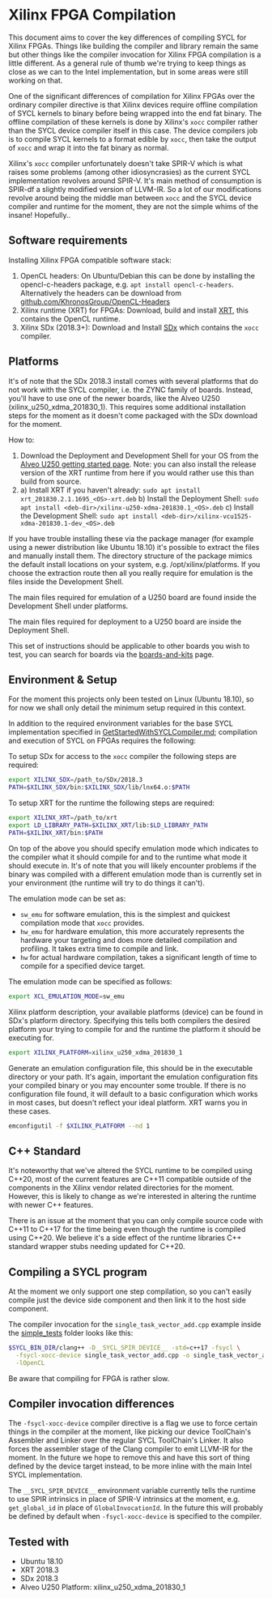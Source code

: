 # Xilinx FPGA Compilation

This document aims to cover the key differences of compiling SYCL for Xilinx
FPGAs. Things like building the compiler and library remain the same but other
things like the compiler invocation for Xilinx FPGA compilation is a little
different. As a general rule of thumb we're trying to keep things as close as we
can to the Intel implementation, but in some areas were still working on that.

One of the significant differences of compilation for Xilinx FPGAs over the
ordinary compiler directive is that Xilinx devices require offline compilation
of SYCL kernels to binary before being wrapped into the end fat binary. The
offline compilation of these kernels is done by Xilinx's `xocc` compiler rather
than the SYCL device compiler itself in this case. The device compilers job is
to compile SYCL kernels to a format edible by `xocc`, then take the output of
`xocc` and wrap it into the fat binary as normal.

Xilinx's `xocc` compiler unfortunately doesn't take SPIR-V which is what raises
some problems (among other idiosyncrasies) as the current SYCL implementation
revolves around SPIR-V. It's main method of consumption is SPIR-df a slightly
modified version of LLVM-IR. So a lot of our modifications revolve around being
the middle man between `xocc` and the SYCL device compiler and runtime for the
moment, they are not the simple whims of the insane! Hopefully..

## Software requirements

Installing Xilinx FPGA compatible software stack:
  1. OpenCL headers: On Ubuntu/Debian this can be done by installing the
  opencl-c-headers package, e.g. `apt install opencl-c-headers`.
  Alternatively the headers can be download from
  [github.com/KhronosGroup/OpenCL-Headers](https://github.com/KhronosGroup/OpenCL-Headers)
  2. Xilinx runtime (XRT) for FPGAs: Download, build and install [XRT](https://github.com/Xilinx/XRT), this contains the OpenCL runtime.
  3. Xilinx SDx (2018.3+): Download and Install [SDx](https://www.xilinx.com/support/download/index.html/content/xilinx/en/downloadNav/sdx-development-environments.html) which contains the `xocc` compiler.

## Platforms

It's of note that the SDx 2018.3 install comes with several platforms that do
not work with the SYCL compiler, i.e. the ZYNC family of boards. Instead, you'll
have to use one of the newer boards, like the Alveo U250 (xilinx_u250_xdma_201830_1).
This requires some additional installation steps for the moment as it doesn't come
packaged with the SDx download for the moment.

How to:
  1) Download the Deployment and Development Shell for your OS from the [Alveo U250 getting started page](https://www.xilinx.com/products/boards-and-kits/alveo/u250.html#gettingStarted).
    Note: you can also install the release version of the XRT runtime from here if you would rather use this than build from source.
  2) a) Install XRT if you haven't already: ``sudo apt install xrt_201830.2.1.1695_<OS>-xrt.deb``
    b) Install the Deployment Shell:
    ``sudo apt install <deb-dir>/xilinx-u250-xdma-201830.1_<OS>.deb``
    c) Install the Development Shell:
    ``sudo apt install <deb-dir>/xilinx-vcu1525-xdma-201830.1-dev_<OS>.deb``

If you have trouble installing these via the package manager (for example using
a newer distribution like Ubuntu 18.10) it's possible to extract the files and
manually install them. The directory structure of the package mimics the default
install locations on your system, e.g. /opt/xilinx/platforms. If you choose the
extraction route then all you really require for emulation is the files inside
the Development Shell.

The main files required for emulation of a U250 board are found inside the Development Shell under platforms.

The main files required for deployment to a U250 board are inside the Deployment
Shell.

This set of instructions should be applicable to other boards you wish to test,
you can search for boards via the [boards-and-kits](https://www.xilinx.com/products/boards-and-kits/)
page.

## Environment & Setup

For the moment this projects only been tested on Linux (Ubuntu 18.10), so for
now we shall only detail the minimum setup required in this context.

In addition to the required environment variables for the base SYCL
implementation specified in [GetStartedWithSYCLCompiler.md](GetStartedWithSYCLCompiler.md); compilation and
execution of SYCL on FPGAs requires the following:

To setup SDx for access to the `xocc` compiler the following steps are required:

```bash
export XILINX_SDX=/path_to/SDx/2018.3
PATH=$XILINX_SDX/bin:$XILINX_SDX/lib/lnx64.o:$PATH
```

To setup XRT for the runtime the following steps are required:

```bash
export XILINX_XRT=/path_to/xrt
export LD_LIBRARY_PATH=$XILINX_XRT/lib:$LD_LIBRARY_PATH
PATH=$XILINX_XRT/bin:$PATH
```

On top of the above you should specify emulation mode which indicates to the
compiler what it should compile for and to the runtime what mode it should
execute in. It's of note that you will likely encounter problems if the binary
was compiled with a different emulation mode than is currently set in your
environment (the runtime will try to do things it can't).

The emulation mode can be set as:

* `sw_emu` for software emulation, this is the simplest and quickest compilation
  mode that `xocc` provides.
* `hw_emu` for hardware emulation, this more accurately represents the hardware
  your targeting and does more detailed compilation and profiling. It takes
  extra time to compile and link.
* `hw` for actual hardware compilation, takes a significant length of time to
  compile for a specified device target.

The emulation mode can be specified as follows:

```bash
export XCL_EMULATION_MODE=sw_emu
```

Xilinx platform description, your available platforms (device) can be found in
SDx's platform directory. Specifying this tells both compilers the desired
platform your trying to compile for and the runtime the platform it should be
executing for.

```bash
export XILINX_PLATFORM=xilinx_u250_xdma_201830_1
```

Generate an emulation configuration file, this should be in the executable
directory or your path. It's again, important the emulation configuration fits
your compiled binary or you may encounter some trouble. If there is no
configuration file found, it will default to a basic configuration which works
in most cases, but doesn't reflect your ideal platform. XRT warns you in these
cases.

```bash
emconfigutil -f $XILINX_PLATFORM --nd 1
```

## C++ Standard

It's noteworthy that we've altered the SYCL runtime to be compiled using C++20,
most of the current features are C++11 compatible outside of the components in
the Xilinx vendor related directories for the moment. However, this is likely to
change as we're interested in altering the runtime with newer C++ features.

There is an issue at the moment that you can only compile source code with C++11
to C++17 for the time being even though the runtime is compiled using C++20. We
believe it's a side effect of the runtime libraries C++ standard wrapper stubs
needing updated for C++20.

## Compiling a SYCL program

At the moment we only support one step compilation, so you can't easily compile
just the device side component and then link it to the host side component.

The compiler invocation for the `single_task_vector_add.cpp` example inside
the [simple_tests](../test/xocc_tests/simple_tests) folder looks like this:

```bash
$SYCL_BIN_DIR/clang++ -D__SYCL_SPIR_DEVICE__ -std=c++17 -fsycl \
  -fsycl-xocc-device single_task_vector_add.cpp -o single_task_vector_add \
  -lOpenCL
```

Be aware that compiling for FPGA is rather slow.

## Compiler invocation differences

The `-fsycl-xocc-device` compiler directive is a flag we use to force certain
things in the compiler at the moment, like picking our device ToolChain's
Assembler and Linker over the regular SYCL ToolChain's Linker. It also forces
the assembler stage of the Clang compiler to emit LLVM-IR for the moment. In the
future we hope to remove this and have this sort of thing defined by the device
target instead, to be more inline with the main Intel SYCL implementation.

The `__SYCL_SPIR_DEVICE__` environment variable currently tells the runtime to
use SPIR intrinsics in place of SPIR-V intrinsics at the moment,
e.g. `get_global_id` in place of `GlobalInvocationId`. In the future this will
probably be defined by default when `-fsycl-xocc-device` is specified to the
compiler.

## Tested with
* Ubuntu 18.10
* XRT 2018.3
* SDx 2018.3
* Alveo U250 Platform: xilinx_u250_xdma_201830_1
